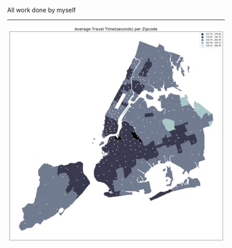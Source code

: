 
All work done by myself
- - - - - - - - - - - - - - - - 

![alt text](https://github.com/rylanwan/PUI2018_jw3290/blob/master/HW11_jw3290/download.png)
